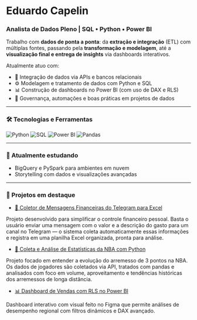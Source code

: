 # Eduardo Capelin

### Analista de Dados Pleno | SQL • Python • Power BI

Trabalho com **dados de ponta a ponta**: da **extração e integração** (ETL) com múltiplas fontes, passando pela **transformação e modelagem**, até a **visualização final e entrega de insights** via dashboards interativos.

Atualmente atuo com:
- 🔄 Integração de dados via APIs e bancos relacionais
- ⚙️ Modelagem e tratamento de dados com Python e SQL
- 📊 Construção de dashboards no Power BI (com uso de DAX e RLS)
- 🧩 Governança, automações e boas práticas em projetos de dados

---

### 🛠️ Tecnologias e Ferramentas

![Python](https://img.shields.io/badge/Python-3776AB?style=for-the-badge&logo=python&logoColor=white)
![SQL](https://img.shields.io/badge/SQL-005C84?style=for-the-badge&logo=postgresql&logoColor=white)
![Power BI](https://img.shields.io/badge/Power%20BI-F2C811?style=for-the-badge&logo=powerbi&logoColor=black)
![Pandas](https://img.shields.io/badge/Pandas-150458?style=for-the-badge&logo=pandas&logoColor=white)

---

### 🚀 Atualmente estudando

- BigQuery e PySpark para ambientes em nuvem
- Storytelling com dados e visualizações avançadas

---

### 📌 Projetos em destaque

- [💸 Coletor de Mensagens Financeiras do Telegram para Excel](https://github.com/eduardocapelin/projeto_financeiro)

Projeto desenvolvido para simplificar o controle financeiro pessoal.
Basta o usuário enviar uma mensagem com o valor e a descrição do gasto para um canal no Telegram — o sistema coleta automaticamente essas informações e registra em uma planilha Excel organizada, pronta para análise.

- [🏀 Coleta e Análise de Estatísticas da NBA com Python](https://github.com/eduardocapelin/projeto-NBA)

Projeto focado em entender a evolução do arremesso de 3 pontos na NBA. Os dados de jogadores são coletados via API, tratados com pandas e analisados com foco em volume, aproveitamento e tendências históricas dos arremessos de longa distância.

- [📊 Dashboard de Vendas com RLS no Power BI](https://github.com/eduardocapelin/projeto-rolamentos)

Dashboard interativo com visual feito no Figma que permite análises de desempenho regional com filtros dinâmicos e DAX avançado.




